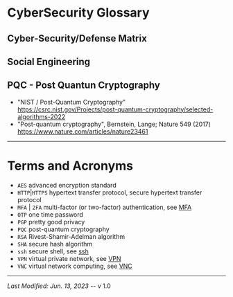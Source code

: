 # CyberSecurity Glossary

## Cyber-Security/Defense Matrix


## Social Engineering


## PQC - Post Quantun Cryptography
   - "NIST / Post-Quantum Cryptography"
      https://csrc.nist.gov/Projects/post-quantum-cryptography/selected-algorithms-2022
   - "Post-quantum cryptography", Bernstein, Lange; Nature 549 (2017)
     https://www.nature.com/articles/nature23461
---

# Terms and Acronyms

* `AES`
   advanced encryption standard
* `HTTP`|`HTTPS`
     hypertext transfer protocol, secure hypertext transfer protocol
* `MFA` | `2FA`
     multi-factor (or two-factor) authentication, see [MFA](./MFA.md)
* `OTP`
     one time password
* `PGP`
     pretty good privacy
* `PQC`
     post-quantum cryptography
* `RSA`
     Rivest-Shamir-Adelman algorithm
* `SHA`
     secure hash algorithm
* `ssh`
    secure shell, see [ssh](./ssh-summary.md)
* `VPN`
    virtual private network, see [VPN](./VPN.md)
* `VNC`
    virtual network computing, see [VNC](./VNC.md)

---

*Last Modified: Jun. 13, 2023* -- v 1.0
